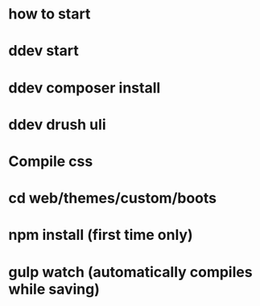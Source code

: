 # how to start


# ddev start
# ddev composer install
# ddev drush uli


# Compile css

# cd web/themes/custom/boots
# npm install (first time only)
# gulp watch (automatically compiles while saving)
